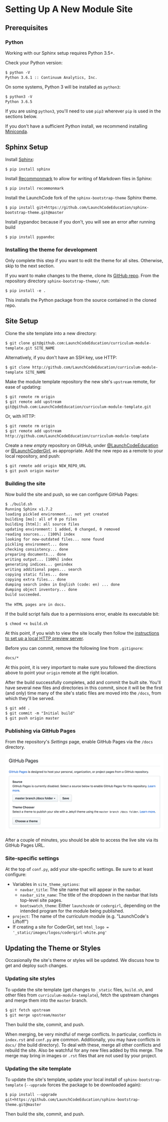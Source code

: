 # Setting Up A New Module Site

## Prerequisites

### Python

Working with our Sphinx setup requires Python 3.5+.

Check your Python version:

```
$ python -V
Python 3.6.1 :: Continuum Analytics, Inc.
```

On some systems, Python 3 will be installed as `python3`:

```
$ python3 -V
Python 3.6.5
```

<aside class="aside-note">

If you are using `python3`, you'll need to use `pip3` wherever `pip` is used in the sections below.

</aside>

If you don't have a sufficient Python install, we recommend installing [Miniconda](https://conda.io/miniconda.html).

## Sphinx Setup

Install [Sphinx](http://www.sphinx-doc.org/en/master/):

```
$ pip install sphinx
```

Install [Recommonmark](https://recommonmark.readthedocs.io/en/latest/) to allow for writing of Markdown files in Sphinx:

```
$ pip install recommonmark
```

Install the LaunchCode fork of the `sphinx-bootstrap-theme` Sphinx theme.

```
$ pip install git+https://github.com/LaunchCodeEducation/sphinx-bootstrap-theme.git@master
```

Install pypandoc because if you don't, you will see an error after running build

```
$ pip install pypandoc
```

### Installing the theme for development

<aside class="aside-note">

Only complete this step if you want to edit the theme for all sites. Otherwise, skip to the next section.

</aside>

If you want to make changes to the theme, clone its [GitHub repo](https://github.com/LaunchCodeEducation/sphinx-bootstrap-theme). From the repository directory `sphinx-bootstrap-theme/`, run:

```
$ pip install -e .
```

This installs the Python package from the source contained in the cloned repo.

## Site Setup

Clone the site template into a new directory:

```
$ git clone git@github.com:LaunchCodeEducation/curriculum-module-template.git SITE_NAME
```

Alternatively, if you don't have an SSH key, use HTTP:

```
$ git clone http://github.com/LaunchCodeEducation/curriculum-module-template SITE_NAME
```

Make the module template repository the new site's `upstream` remote, for ease of updating:

```
$ git remote rm origin
$ git remote add upstream git@github.com:LaunchCodeEducation/curriculum-module-template.git
```

Or, with HTTP:

```
$ git remote rm origin
$ git remote add upstream http://github.com/LaunchCodeEducation/curriculum-module-template
```

Create a new _empty_ repository on GitHub, under [@LaunchCodeEducation](https://github.com/LaunchCodeEducation) or [@LaunchCoderGirl](https://github.com/LaunchCoderGirlSTL), as appropriate. Add the new repo as a remote to your local repository, and push:

```
$ git remote add origin NEW_REPO_URL
$ git push origin master
```

### Building the site

Now build the site and push, so we can configure GitHub Pages:

```
$ ./build.sh
Running Sphinx v1.7.2
loading pickled environment... not yet created
building [mo]: all of 0 po files
building [html]: all source files
updating environment: 1 added, 0 changed, 0 removed
reading sources... [100%] index                                                                     
looking for now-outdated files... none found
pickling environment... done
checking consistency... done
preparing documents... done
writing output... [100%] index                                                                      
generating indices... genindex
writing additional pages... search
copying static files... done
copying extra files... done
dumping search index in English (code: en) ... done
dumping object inventory... done
build succeeded.

The HTML pages are in docs.
```

If the build script fails due to a permissions error, enable its executable bit:

```
$ chmod +x build.sh
```

<aside class="aside-note">

At this point, if you wish to view the site locally then follow the [instructions to set up a local HTTP preview server](//building/working.html#viewing-the-site-locally).

</aside>

Before you can commit, remove the following line from `.gitignore`:

```
docs/*
```

<aside class="aside-warning">

At this point, it is very important to make sure you followed the directions above to point your `origin` remote at the right location.

</aside>

After the build successfully completes, add and commit the built site. You'll have several new files and directories in this commit, since it will be the first (and only) time many of the site's static files are moved into the `/docs`, from which they'll be served.

```
$ git add .
$ git commit -m "Initial build"
$ git push origin master
```

### Publishing via GitHub Pages

From the repository's _Settings_ page, enable GitHub Pages via the `/docs` directory.

![Enable GitHub Pages](/_static/images/enable-gh-pages.png)

After a couple of minutes, you should be able to access the live site via its GitHub Pages URL.

### Site-specific settings

At the top of `conf.py`, add your site-specific settings. Be sure to at least configure:

- Variables in `site_theme_options`:
    - `navbar_title`: The site name that will appear in the navbar.
    - `navbar_site_name`: The title of the dropdown in the navbar that lists top-level site pages.
    - `bootswatch_theme`: Either `launchcode` or `codergirl`, depending on the intended program for the module being published.
- `project`: The name of the curriculum module (e.g. "LaunchCode's Liftoff")
- If creating a site for CoderGirl, set `html_logo = '_static/images/logos/codergirl-white.png'`

## Updating the Theme or Styles

Occasionally the site's theme or styles will be updated. We discuss how to get and deploy such changes.

### Updating site styles

To update the site template (get changes to `_static` files, `build.sh`, and other files from `curriculum-module-template`), fetch the upstream changes and merge them into the `master` branch.

```
$ git fetch upstream
$ git merge upstream/master
```

Then build the site, commit, and push.

When merging, be very mindful of merge conflicts. In particular, conflicts in `index.rst` and `conf.py` are common. Additionally, you may have conflicts in `docs/` (the build directory). To deal with these, merge all other conflicts and rebuild the site. Also be watchful for any new files added by this merge. The merge may bring in images or `.rst` files that are not used by your project.

### Updating the site template

To update the site's template, update your local install of `sphinx-bootstrap-template` (`--upprade` forces the package to be downloaded again):

```
$ pip install --upgrade git+https://github.com/LaunchCodeEducation/sphinx-bootstrap-theme.git@master
```

Then build the site, commit, and push.
